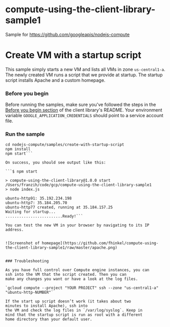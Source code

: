 # compute-using-the-client-library-sample1
Sample for https://github.com/googleapis/nodejs-compute


# Create VM with a startup script

This sample simply starts a new VM and lists all VMs in zone `us-central1-a`.
The newly created VM runs a script that we provide at startup. The startup script installs
Apache and a custom homepage.

### Before you begin

Before running the samples, make sure you've followed the steps in the
[Before you begin section](../../README.md#before-you-begin) of the client
library's README. Your environment variable
`GOOGLE_APPLICATION_CREDENTIALS` should point to a service account file.

### Run the sample

```git clone git@github.com:googleapis/nodejs-compute.git
cd nodejs-compute/samples/create-with-startup-script
npm install
npm start```

On success, you should see output like this:

```$ npm start

> compute-using-the-client-library@1.0.0 start /Users/franzih/code/gcp/compute-using-the-client-library-sample1
> node index.js

ubuntu-http91: 35.192.234.198
ubuntu-http7: 35.184.205.70
ubuntu-http77 created, running at 35.184.157.25
Waiting for startup...
.........................Ready!```

You can test the new VM in your browser by navigating to its IP address.


![Screenshot of homepage](https://github.com/fhinkel/compute-using-the-client-library-sample1/raw/master/apache.png)


### Troubleshooting

As you have full control over Compute engine instances, you can
ssh into the VM that the script created. Then you can
make any changes you want or have a look at the log files.

`gcloud compute --project "YOUR PROJECT" ssh --zone "us-central1-a" "ubuntu-http-NUMBER"`

If the start up script doesn’t work (it takes about two
minutes to install Apache), ssh into
the VM and check the log files in `/var/log/syslog`. Keep in
mind that the startup script is run as root with a different
home directory than your default user.